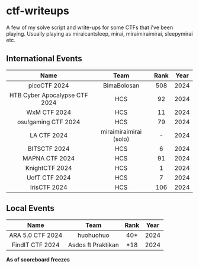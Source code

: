 # ctf-writeups
A few of my solve script and write-ups for some CTFs that i've been playing.
Usually playing as miraicantsleep, mirai, miraimiraimirai, sleepymirai etc.
## International Events
| Name | Team | Rank | Year |
| :---: | :---: | :---: | :---: |
| picoCTF 2024 | BimaBolosan | 508 | 2024 |
| HTB Cyber Apocalypse CTF 2024 | HCS | 92 | 2024 |
| WxM CTF 2024 | HCS | 11 | 2024 |
| osu!gaming CTF 2024 | HCS | 79 | 2024 |
| LA CTF 2024 | miraimiraimirai (solo) | - | 2024 |
| BITSCTF 2024 | HCS | 6 | 2024 |
| MAPNA CTF 2024 | HCS | 91 | 2024 |
| KnightCTF 2024 | HCS | 1 | 2024 |
| UofT CTF 2024 | HCS | 7 | 2024 |
| IrisCTF 2024 | HCS | 106 | 2024 |

## Local Events
| Name | Team | Rank | Year |
| :---: | :---: | :---: | :---: |
| ARA 5.0 CTF 2024 | huohuohuo | 40* | 2024 |
| FindIT CTF 2024 | Asdos ft Praktikan | *18 | 2024 |

**As of scoreboard freezes**
